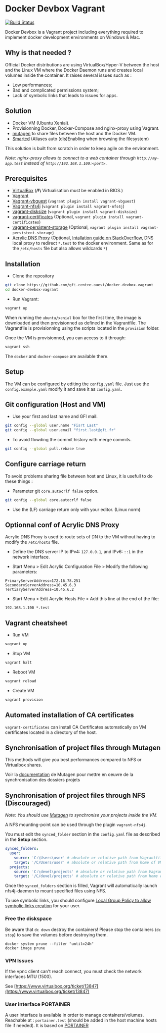 ﻿# Docker Devbox Vagrant

[![Build Status](https://img.shields.io/travis/gfi-centre-ouest/docker-devbox-vagrant.svg?style=flat-square)](https://travis-ci.org/gfi-centre-ouest/docker-devbox-vagrant)

Docker Devbox is a Vagrant project including everything required to implement docker development environments on 
Windows & Mac.

## Why is that needed ?

Official Docker distributions are using VirtualBox/Hyper-V between the host and the Linux VM where the Docker Daemon runs and creates local volumes inside the container. It raises several issues such as :

* Low performances;
* Bad and complicated permissions system;
* Lack of symbolic links that leads to issues for apps.

## Solution

* Docker VM (Ubuntu Xenial).
* Provisionning Docker, Docker-Compose and nginx-proxy using Vagrant.
* [mutagen](https://mutagen.io) to share files between the host and the Docker VM.
* [Smartcd](https://github.com/cxreg/smartcd) (Aliases auto (dis)Enabling when browsing the filesystem)

This solution is built from scratch in order to keep agile on the environment.

*Note:  nginx-proxy allows to connect to a web container through `http://my-app.test` instead of `http://192.168.1.100:<port>`*.

## Prerequisites

- [VirtualBox](https://www.virtualbox.org/) (**/!\\** Virtualisation must be enabled in BIOS.)
- [Vagrant](https://www.vagrantup.com/)
- [Vagrant-vbguest](https://github.com/dotless-de/vagrant-vbguest) (`vagrant plugin install vagrant-vbguest`)
- [Vagrant-nfs4j](https://github.com/gfi-centre-ouest/vagrant-nfs4j) (`vagrant plugin install vagrant-nfs4j`)
- [vagrant-disksize](https://github.com/sprotheroe/vagrant-disksize) (`vagrant plugin install vagrant-disksize`)
- [vagrant-certificates](https://github.com/gfi-centre-ouest/vagrant-certificates) (Optional, `vagrant plugin install vagrant-certificates`)
- [vagrant-persistent-storage](https://github.com/kusnier/vagrant-persistent-storage) (Optional, `vagrant plugin install vagrant-persistent-storage`)
- [Acrylic DNS Proxy](https://sourceforge.net/projects/acrylic) (Optional, [Intallation guide on StackOverflow](https://stackoverflow.com/questions/138162/wildcards-in-a-windows-hosts-file#answer-9695861), DNS local proxy to redirect `*.test` to 
the docker environment. Same as for the `/etc/hosts` file but also allows wildcards `*`)

## Installation

- Clone the repository

```bash
git clone https://github.com/gfi-centre-ouest/docker-devbox-vagrant
cd docker-devbox-vagrant
```

- Run Vagrant:

```bash
vagrant up
```

When running the `ubuntu/xenial` box for the first time, the image is downloaded and then provisionned as defined in the Vagrantfile.
The Vagrantfile is provisionning using the scripts located in the `provision` folder.

Once the VM is provisionned, you can access to it through:

```bash
vagrant ssh
```

The `docker` and `docker-compose` are available there.

## Setup

The VM can be configured by editing the `config.yaml` file. Just use the `config.example.yaml` modify it and save it as `config.yaml`.

## Git configuration (Host and VM)

* Use your first and last name and GFI mail.

```bash
git config --global user.name "Fisrt Last"
git config --global user.email "first.last@gfi.fr"
```

* To avoid flowding the commit history with merge commits.

```bash
git config --global pull.rebase true
```

## Configure carriage return

To avoid problems sharing file between host and Linux, it is usefull to do these things :

- Parameter git `core.autocrlf false` option.

```bash
git config --global core.autocrlf false
```

- Use the (LF) carriage return only with your editor. (Linux norm)

## Optionnal conf of Acrylic DNS Proxy

Acrylic DNS Proxy is used to route sets of DN to the VM without having to modify the `/etc/hosts` file.

- Define the DNS server IP to IPv4: `127.0.0.1`, and IPv6: `::1` in the network interface.

- Start Menu > Edit Acrylic Configuration File > Modify the following parameters:

```
PrimaryServerAddress=172.16.78.251
SecondaryServerAddress=10.45.6.3
TertiaryServerAddress=10.45.6.2
```

- Start Menu > Edit Acrylic Hosts File > Add this line at the end of the file:

```
192.168.1.100 *.test
```

## Vagrant cheatsheet

- Run VM

```bash
vagrant up
```

- Stop VM
```bash
vagrant halt
```

- Reboot VM
```bash
vagrant reload
```

- Create VM
```bash
vagrant provision
```

## Automated installation of CA certificates

`vagrant-certificates` can install CA Certificates automatically on VM certificates located in a directory of the host.

## Synchronisation of project files through Mutagen

This methods will give you best performances compared to NFS or Virtualbox shares.

Voir la [documentation](https://mutagen.io) de Mutagen pour mettre en oeuvre de la synchronisation des dossiers projets

## Synchronisation of project files through NFS (Discouraged)

*Note: You should use [Mutagen](https://mutagen.io/) to synchronise your projects inside the VM.*

A NFS mounting-point can be used through the plugin `vagrant-nfs4j`.

You must edit the `synced_folder` section in the `config.yaml` file as described in the **Setup** section.

```yml
synced_folders:
  user:
    source: 'C:\Users\user' # absolute or relative path from Vagrantfile
    target: '/C/Users/user' # absolute or relative path from home of VM
  projects:
    source: 'C:\devel\projects' # absolute or relative path from Vagrantfile
    target: '/C/devel/projects' # absolute or relative path from home of VM
```

Once the `synced_folders` section is filled, Vagrant will automatically launch nfs4j-daemon to mount specified files using NFS.

To use symbolic links, you should configure [Local Group Policy to allow symbolic links creation](https://github.com/gfi-centre-ouest/nfs4j-daemon#symbolic-links-support-on-windows) 
for your user.

### Free the diskspace

Be aware that `dc down` destroy the containers! Please stop the containers (`dc stop`) to save the volumes before destroying them.

 ```
 docker system prune --filter "until=24h"
 docker image prune
 ```

 ### VPN Issues

If the vpnc client can't reach connect, you must check the network interfaces MTU (1500).

See [https://www.virtualbox.org/ticket/13847](https://www.virtualbox.org/ticket/13847)

### User interface PORTAINER

A user interface is available in order to manage containers/volumes. Reachable at : `portainer.test` (should be added in the host machine hosts file if needed).
It is based on [PORTAINER](https://portainer.readthedocs.io/en/stable/index.html)